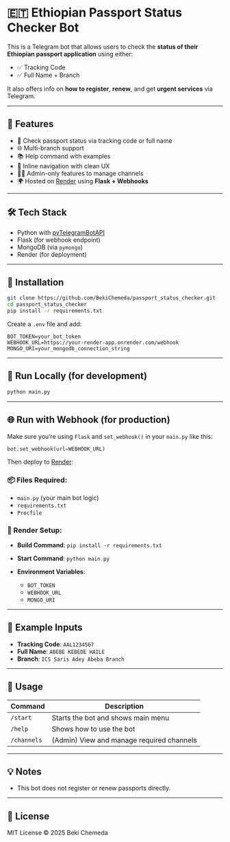 
# 🇪🇹 Ethiopian Passport Status Checker Bot

This is a Telegram bot that allows users to check the **status of their Ethiopian passport application** using either:

- ✅ Tracking Code  
- ✅ Full Name + Branch

It also offers info on **how to register**, **renew**, and get **urgent services** via Telegram.

---

## 🚀 Features

- 🛂 Check passport status via tracking code or full name
- 🌐 Multi-branch support
- 📚 Help command with examples
- 🔄 Inline navigation with clean UX
- 🧑‍💻 Admin-only features to manage channels
- 🌍 Hosted on [Render](https://render.com) using **Flask + Webhooks**

---

## 🛠 Tech Stack

- Python with [pyTelegramBotAPI](https://github.com/eternnoir/pyTelegramBotAPI)
- Flask (for webhook endpoint)
- MongoDB (via `pymongo`)
- Render (for deployment)

---

## 🐍 Installation

```bash
git clone https://github.com/BekiChemeda/passport_status_checker.git
cd passport_status_checker
pip install -r requirements.txt
````

Create a `.env` file and add:

```env
BOT_TOKEN=your_bot_token
WEBHOOK_URL=https://your-render-app.onrender.com/webhook
MONGO_URI=your_mongodb_connection_string
```

---

## 🧪 Run Locally (for development)

```bash
python main.py
```

---

## 🌐 Run with Webhook (for production)

Make sure you’re using `Flask` and `set_webhook()` in your `main.py` like this:

```python
bot.set_webhook(url=WEBHOOK_URL)
```

Then deploy to [Render](https://render.com):

### 📦 Files Required:

* `main.py` (your main bot logic)
* `requirements.txt`
* `Procfile`

### 🔧 Render Setup:

* **Build Command**: `pip install -r requirements.txt`
* **Start Command**: `python main.py`
* **Environment Variables**:

  * `BOT_TOKEN`
  * `WEBHOOK_URL`
  * `MONGO_URI`

---

## 🧾 Example Inputs

* **Tracking Code**: `AAL1234567`
* **Full Name**: `ABEBE KEBEDE HAILE`
* **Branch**: `ICS Saris Adey Abeba Branch`

---

## 🤖 Usage

| Command     | Description                               |
| ----------- | ----------------------------------------- |
| `/start`    | Starts the bot and shows main menu        |
| `/help`     | Shows how to use the bot                  |
| `/channels` | (Admin) View and manage required channels |

---

## 💡 Notes

* This bot does not register or renew passports directly.

---

## 📄 License

MIT License © 2025 Beki Chemeda


